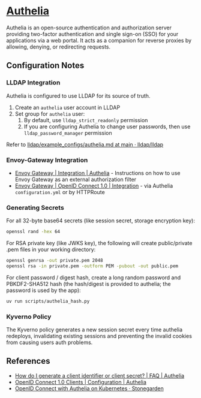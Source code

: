 # [Authelia](https://github.com/authelia/authelia)

Authelia is an open-source authentication and authorization server providing two-factor authentication and single sign-on (SSO) for your applications via a web portal. It acts as a companion for reverse proxies by allowing, denying, or redirecting requests.

## Configuration Notes

### LLDAP Integration

Authelia is configured to use LLDAP for its source of truth.

1. Create an `authelia` user account in LLDAP
2. Set group for `authelia` user:
   1. By default, use `lldap_strict_readonly` permission
   2. If you are configuring Authelia to change user passwords, then use `lldap_password_manager` permission

Refer to [lldap/example_configs/authelia.md at main · lldap/lldap](https://github.com/lldap/lldap/blob/main/example_configs/authelia.md)

### Envoy-Gateway Integration

- [Envoy Gateway | Integration | Authelia](https://www.authelia.com/integration/kubernetes/envoy/gateway/) - Instructions on how to use Envoy Gateway as an external authorization filter
- [Envoy Gateway | OpenID Connect 1.0 | Integration](https://www.authelia.com/integration/openid-connect/clients/envoy-gateway/) - via Authelia `configuration.yml` or by HTTPRoute

### Generating Secrets

For all 32-byte base64 secrets (like session secret, storage encryption key):

```bash
openssl rand -hex 64
```

For RSA private key (like JWKS key), the following will create public/private .pem files in your working directory:

```bash
openssl genrsa -out private.pem 2048
openssl rsa -in private.pem -outform PEM -pubout -out public.pem
```

For client password / digest hash, create a long random password and PBKDF2-SHA512 hash
(the hash/digest is provided to authelia; the password is used by the app):

```bash
uv run scripts/authelia_hash.py
```

### Kyverno Policy

The Kyverno policy generates a new session secret every time authelia redeploys, invalidating existing sessions and preventing the invalid cookies from causing users auth problems.

## References

- [How do I generate a client identifier or client secret? | FAQ | Authelia](https://www.authelia.com/integration/openid-connect/frequently-asked-questions/#how-do-i-generate-a-client-identifier-or-client-secret)
- [OpenID Connect 1.0 Clients | Configuration | Authelia](https://www.authelia.com/configuration/identity-providers/openid-connect/clients/)
- [OpenID Connect with Authelia on Kubernetes · Stonegarden](https://blog.stonegarden.dev/articles/2025/06/authelia-oidc/)
